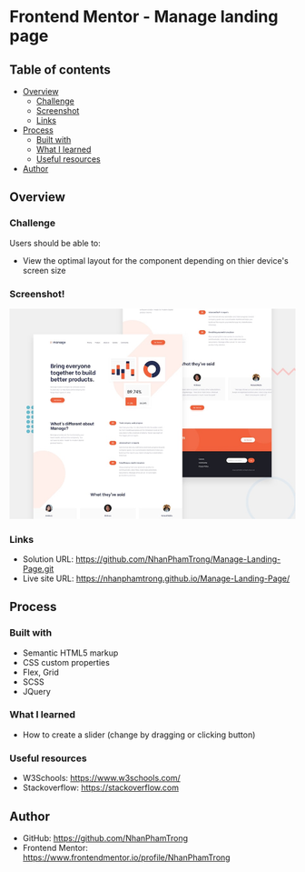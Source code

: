 # Frontend Mentor - Manage landing page
## Table of contents
- [Overview](#overview)
  - [Challenge](#challenge)
  - [Screenshot](#screenshot)
  - [Links](#links)
- [Process](#process)
  - [Built with](#built-with)
  - [What I learned](#what-i-learned)
  - [Useful resources](#useful-resources)
- [Author](#author)

## Overview
### Challenge
Users should be able to:
- View the optimal layout for the component depending on thier device's screen size

### Screenshot!
![Design preview for the Manage landing page coding challenge](./design/desktop-preview.jpg)

### Links
- Solution URL: https://github.com/NhanPhamTrong/Manage-Landing-Page.git
- Live site URL: https://nhanphamtrong.github.io/Manage-Landing-Page/

## Process
### Built with
- Semantic HTML5 markup
- CSS custom properties
- Flex, Grid
- SCSS
- JQuery

### What I learned
- How to create a slider (change by dragging or clicking button)

### Useful resources
- W3Schools: https://www.w3schools.com/
- Stackoverflow: https://stackoverflow.com

## Author
- GitHub: https://github.com/NhanPhamTrong
- Frontend Mentor: https://www.frontendmentor.io/profile/NhanPhamTrong
